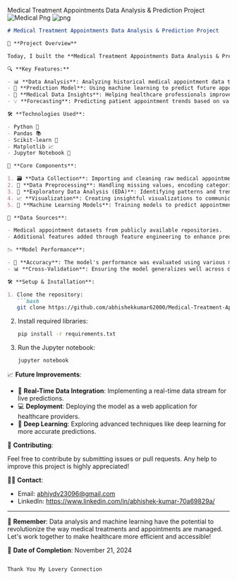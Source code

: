 Medical Treatment Appointments Data Analysis & Prediction Project
![Medical Png](https://github.com/user-attachments/assets/ff266c55-b9b0-43d7-b99b-c881f44cf39d)
![png](https://github.com/user-attachments/assets/1071d734-405a-4fbe-9ece-6d42998c8806)

```markdown
# Medical Treatment Appointments Data Analysis & Prediction Project

🚀 **Project Overview**

Today, I built the **Medical Treatment Appointments Data Analysis & Prediction Project**. This project aims to leverage data analysis and machine learning techniques to predict appointment trends and optimize medical treatments scheduling.

🔍 **Key Features:**

- 📊 **Data Analysis**: Analyzing historical medical appointment data to uncover insights.
- 🤖 **Prediction Model**: Using machine learning to predict future appointments and treatment needs.
- 🏥 **Medical Data Insights**: Helping healthcare professionals improve appointment management and patient care.
- 💡 **Forecasting**: Predicting patient appointment trends based on various factors.

🛠️ **Technologies Used**:

- Python 🐍
- Pandas 📚
- Scikit-learn 🧠
- Matplotlib 📈
- Jupyter Notebook 📓

🔑 **Core Components**:

1. 🗃️ **Data Collection**: Importing and cleaning raw medical appointment data.
2. 🔄 **Data Preprocessing**: Handling missing values, encoding categorical data, and feature scaling.
3. 🧪 **Exploratory Data Analysis (EDA)**: Identifying patterns and trends in patient appointment data.
4. 📈 **Visualization**: Creating insightful visualizations to communicate findings.
5. 🔮 **Machine Learning Models**: Training models to predict appointment no-shows, delays, and patient needs.

💾 **Data Sources**:

- Medical appointment datasets from publicly available repositories.
- Additional features added through feature engineering to enhance prediction accuracy.

📉 **Model Performance**:

- 🚀 **Accuracy**: The model's performance was evaluated using various metrics such as accuracy, precision, recall, and F1-score.
- 📊 **Cross-Validation**: Ensuring the model generalizes well across different data subsets.

🛠️ **Setup & Installation**:

1. Clone the repository:
   ```bash
   git clone https://github.com/abhishekkumar62000/Medical-Treatment-Appointments-Data-Analysis-Prediction-Project.git
   ```
2. Install required libraries:
   ```bash
   pip install -r requirements.txt
   ```
3. Run the Jupyter notebook:
   ```bash
   jupyter notebook
   ```

📈 **Future Improvements**:

- 🔄 **Real-Time Data Integration**: Implementing a real-time data stream for live predictions.
- 💻 **Deployment**: Deploying the model as a web application for healthcare providers.
- 🧩 **Deep Learning**: Exploring advanced techniques like deep learning for more accurate predictions.

🌱 **Contributing**:

Feel free to contribute by submitting issues or pull requests. Any help to improve this project is highly appreciated!

👨‍💻 **Contact**:

- Email: abhiydv23096@gmail.com
- LinkedIn: https://www.linkedin.com/in/abhishek-kumar-70a69829a/

---

🔑 **Remember**: Data analysis and machine learning have the potential to revolutionize the way medical treatments and appointments are managed. Let's work together to make healthcare more efficient and accessible!

📅 **Date of Completion**: November 21, 2024
```

Thank You My Lovery Connection
